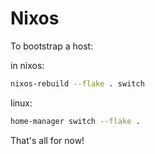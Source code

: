 # Nixos

To bootstrap a host:

in nixos:
```bash
nixos-rebuild --flake . switch
```

linux:
```bash
home-manager switch --flake .
```

That's all for now!
